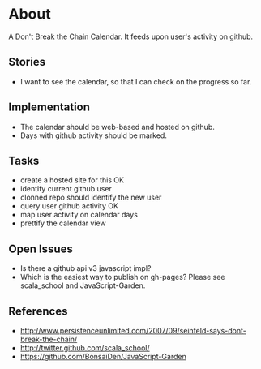 # About

A Don't Break the Chain Calendar. It feeds upon user's activity on github.

## Stories

* I want to see the calendar, so that I can check on the progress so far.

## Implementation
* The calendar should be web-based and hosted on github.
* Days with github activity should be marked.

## Tasks
* create a hosted site for this OK
* identify current github user
* clonned repo should identify the new user
* query user github activity OK
* map user activity on calendar days
* prettify the calendar view

## Open Issues
* Is there a github api v3 javascript impl?
* Which is the easiest way to publish on gh-pages? Please see scala_school and JavaScript-Garden.

## References
* http://www.persistenceunlimited.com/2007/09/seinfeld-says-dont-break-the-chain/
* http://twitter.github.com/scala_school/
* https://github.com/BonsaiDen/JavaScript-Garden

